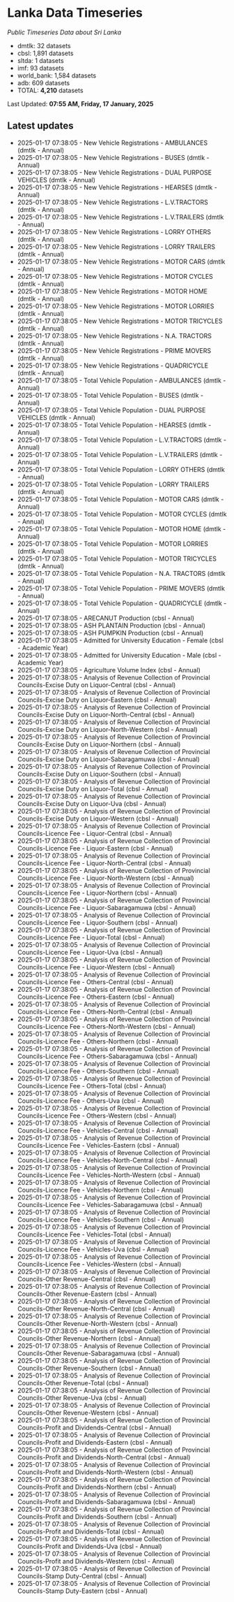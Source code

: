 # Lanka Data Timeseries
*Public Timeseries Data about Sri Lanka*

* dmtlk: 32 datasets
* cbsl: 1,891 datasets
* sltda: 1 datasets
* imf: 93 datasets
* world_bank: 1,584 datasets
* adb: 609 datasets
* TOTAL: **4,210** datasets

Last Updated: **07:55 AM, Friday, 17 January, 2025**

## Latest updates

* 2025-01-17 07:38:05 - New Vehicle Registrations - AMBULANCES (dmtlk - Annual)
* 2025-01-17 07:38:05 - New Vehicle Registrations - BUSES (dmtlk - Annual)
* 2025-01-17 07:38:05 - New Vehicle Registrations - DUAL PURPOSE VEHICLES (dmtlk - Annual)
* 2025-01-17 07:38:05 - New Vehicle Registrations - HEARSES (dmtlk - Annual)
* 2025-01-17 07:38:05 - New Vehicle Registrations - L.V.TRACTORS (dmtlk - Annual)
* 2025-01-17 07:38:05 - New Vehicle Registrations - L.V.TRAILERS (dmtlk - Annual)
* 2025-01-17 07:38:05 - New Vehicle Registrations - LORRY OTHERS (dmtlk - Annual)
* 2025-01-17 07:38:05 - New Vehicle Registrations - LORRY TRAILERS (dmtlk - Annual)
* 2025-01-17 07:38:05 - New Vehicle Registrations - MOTOR CARS (dmtlk - Annual)
* 2025-01-17 07:38:05 - New Vehicle Registrations - MOTOR CYCLES (dmtlk - Annual)
* 2025-01-17 07:38:05 - New Vehicle Registrations - MOTOR HOME (dmtlk - Annual)
* 2025-01-17 07:38:05 - New Vehicle Registrations - MOTOR LORRIES (dmtlk - Annual)
* 2025-01-17 07:38:05 - New Vehicle Registrations - MOTOR TRICYCLES (dmtlk - Annual)
* 2025-01-17 07:38:05 - New Vehicle Registrations - N.A. TRACTORS (dmtlk - Annual)
* 2025-01-17 07:38:05 - New Vehicle Registrations - PRIME MOVERS (dmtlk - Annual)
* 2025-01-17 07:38:05 - New Vehicle Registrations - QUADRICYCLE (dmtlk - Annual)
* 2025-01-17 07:38:05 - Total Vehicle Population - AMBULANCES (dmtlk - Annual)
* 2025-01-17 07:38:05 - Total Vehicle Population - BUSES (dmtlk - Annual)
* 2025-01-17 07:38:05 - Total Vehicle Population - DUAL PURPOSE VEHICLES (dmtlk - Annual)
* 2025-01-17 07:38:05 - Total Vehicle Population - HEARSES (dmtlk - Annual)
* 2025-01-17 07:38:05 - Total Vehicle Population - L.V.TRACTORS (dmtlk - Annual)
* 2025-01-17 07:38:05 - Total Vehicle Population - L.V.TRAILERS (dmtlk - Annual)
* 2025-01-17 07:38:05 - Total Vehicle Population - LORRY OTHERS (dmtlk - Annual)
* 2025-01-17 07:38:05 - Total Vehicle Population - LORRY TRAILERS (dmtlk - Annual)
* 2025-01-17 07:38:05 - Total Vehicle Population - MOTOR CARS (dmtlk - Annual)
* 2025-01-17 07:38:05 - Total Vehicle Population - MOTOR CYCLES (dmtlk - Annual)
* 2025-01-17 07:38:05 - Total Vehicle Population - MOTOR HOME (dmtlk - Annual)
* 2025-01-17 07:38:05 - Total Vehicle Population - MOTOR LORRIES (dmtlk - Annual)
* 2025-01-17 07:38:05 - Total Vehicle Population - MOTOR TRICYCLES (dmtlk - Annual)
* 2025-01-17 07:38:05 - Total Vehicle Population - N.A. TRACTORS (dmtlk - Annual)
* 2025-01-17 07:38:05 - Total Vehicle Population - PRIME MOVERS (dmtlk - Annual)
* 2025-01-17 07:38:05 - Total Vehicle Population - QUADRICYCLE (dmtlk - Annual)
* 2025-01-17 07:38:05 - ARECANUT Production (cbsl - Annual)
* 2025-01-17 07:38:05 - ASH PLANTAIN Production (cbsl - Annual)
* 2025-01-17 07:38:05 - ASH PUMPKIN Production (cbsl - Annual)
* 2025-01-17 07:38:05 - Admitted for University Education - Female (cbsl - Academic Year)
* 2025-01-17 07:38:05 - Admitted for University Education - Male (cbsl - Academic Year)
* 2025-01-17 07:38:05 - Agriculture Volume Index (cbsl - Annual)
* 2025-01-17 07:38:05 - Analysis of Revenue Collection of Provincial Councils-Excise Duty on Liquor-Central (cbsl - Annual)
* 2025-01-17 07:38:05 - Analysis of Revenue Collection of Provincial Councils-Excise Duty on Liquor-Eastern (cbsl - Annual)
* 2025-01-17 07:38:05 - Analysis of Revenue Collection of Provincial Councils-Excise Duty on Liquor-North-Central (cbsl - Annual)
* 2025-01-17 07:38:05 - Analysis of Revenue Collection of Provincial Councils-Excise Duty on Liquor-North-Western (cbsl - Annual)
* 2025-01-17 07:38:05 - Analysis of Revenue Collection of Provincial Councils-Excise Duty on Liquor-Northern (cbsl - Annual)
* 2025-01-17 07:38:05 - Analysis of Revenue Collection of Provincial Councils-Excise Duty on Liquor-Sabaragamuwa (cbsl - Annual)
* 2025-01-17 07:38:05 - Analysis of Revenue Collection of Provincial Councils-Excise Duty on Liquor-Southern (cbsl - Annual)
* 2025-01-17 07:38:05 - Analysis of Revenue Collection of Provincial Councils-Excise Duty on Liquor-Total (cbsl - Annual)
* 2025-01-17 07:38:05 - Analysis of Revenue Collection of Provincial Councils-Excise Duty on Liquor-Uva (cbsl - Annual)
* 2025-01-17 07:38:05 - Analysis of Revenue Collection of Provincial Councils-Excise Duty on Liquor-Western (cbsl - Annual)
* 2025-01-17 07:38:05 - Analysis of Revenue Collection of Provincial Councils-Licence Fee - Liquor-Central (cbsl - Annual)
* 2025-01-17 07:38:05 - Analysis of Revenue Collection of Provincial Councils-Licence Fee - Liquor-Eastern (cbsl - Annual)
* 2025-01-17 07:38:05 - Analysis of Revenue Collection of Provincial Councils-Licence Fee - Liquor-North-Central (cbsl - Annual)
* 2025-01-17 07:38:05 - Analysis of Revenue Collection of Provincial Councils-Licence Fee - Liquor-North-Western (cbsl - Annual)
* 2025-01-17 07:38:05 - Analysis of Revenue Collection of Provincial Councils-Licence Fee - Liquor-Northern (cbsl - Annual)
* 2025-01-17 07:38:05 - Analysis of Revenue Collection of Provincial Councils-Licence Fee - Liquor-Sabaragamuwa (cbsl - Annual)
* 2025-01-17 07:38:05 - Analysis of Revenue Collection of Provincial Councils-Licence Fee - Liquor-Southern (cbsl - Annual)
* 2025-01-17 07:38:05 - Analysis of Revenue Collection of Provincial Councils-Licence Fee - Liquor-Total (cbsl - Annual)
* 2025-01-17 07:38:05 - Analysis of Revenue Collection of Provincial Councils-Licence Fee - Liquor-Uva (cbsl - Annual)
* 2025-01-17 07:38:05 - Analysis of Revenue Collection of Provincial Councils-Licence Fee - Liquor-Western (cbsl - Annual)
* 2025-01-17 07:38:05 - Analysis of Revenue Collection of Provincial Councils-Licence Fee - Others-Central (cbsl - Annual)
* 2025-01-17 07:38:05 - Analysis of Revenue Collection of Provincial Councils-Licence Fee - Others-Eastern (cbsl - Annual)
* 2025-01-17 07:38:05 - Analysis of Revenue Collection of Provincial Councils-Licence Fee - Others-North-Central (cbsl - Annual)
* 2025-01-17 07:38:05 - Analysis of Revenue Collection of Provincial Councils-Licence Fee - Others-North-Western (cbsl - Annual)
* 2025-01-17 07:38:05 - Analysis of Revenue Collection of Provincial Councils-Licence Fee - Others-Northern (cbsl - Annual)
* 2025-01-17 07:38:05 - Analysis of Revenue Collection of Provincial Councils-Licence Fee - Others-Sabaragamuwa (cbsl - Annual)
* 2025-01-17 07:38:05 - Analysis of Revenue Collection of Provincial Councils-Licence Fee - Others-Southern (cbsl - Annual)
* 2025-01-17 07:38:05 - Analysis of Revenue Collection of Provincial Councils-Licence Fee - Others-Total (cbsl - Annual)
* 2025-01-17 07:38:05 - Analysis of Revenue Collection of Provincial Councils-Licence Fee - Others-Uva (cbsl - Annual)
* 2025-01-17 07:38:05 - Analysis of Revenue Collection of Provincial Councils-Licence Fee - Others-Western (cbsl - Annual)
* 2025-01-17 07:38:05 - Analysis of Revenue Collection of Provincial Councils-Licence Fee - Vehicles-Central (cbsl - Annual)
* 2025-01-17 07:38:05 - Analysis of Revenue Collection of Provincial Councils-Licence Fee - Vehicles-Eastern (cbsl - Annual)
* 2025-01-17 07:38:05 - Analysis of Revenue Collection of Provincial Councils-Licence Fee - Vehicles-North-Central (cbsl - Annual)
* 2025-01-17 07:38:05 - Analysis of Revenue Collection of Provincial Councils-Licence Fee - Vehicles-North-Western (cbsl - Annual)
* 2025-01-17 07:38:05 - Analysis of Revenue Collection of Provincial Councils-Licence Fee - Vehicles-Northern (cbsl - Annual)
* 2025-01-17 07:38:05 - Analysis of Revenue Collection of Provincial Councils-Licence Fee - Vehicles-Sabaragamuwa (cbsl - Annual)
* 2025-01-17 07:38:05 - Analysis of Revenue Collection of Provincial Councils-Licence Fee - Vehicles-Southern (cbsl - Annual)
* 2025-01-17 07:38:05 - Analysis of Revenue Collection of Provincial Councils-Licence Fee - Vehicles-Total (cbsl - Annual)
* 2025-01-17 07:38:05 - Analysis of Revenue Collection of Provincial Councils-Licence Fee - Vehicles-Uva (cbsl - Annual)
* 2025-01-17 07:38:05 - Analysis of Revenue Collection of Provincial Councils-Licence Fee - Vehicles-Western (cbsl - Annual)
* 2025-01-17 07:38:05 - Analysis of Revenue Collection of Provincial Councils-Other Revenue-Central (cbsl - Annual)
* 2025-01-17 07:38:05 - Analysis of Revenue Collection of Provincial Councils-Other Revenue-Eastern (cbsl - Annual)
* 2025-01-17 07:38:05 - Analysis of Revenue Collection of Provincial Councils-Other Revenue-North-Central (cbsl - Annual)
* 2025-01-17 07:38:05 - Analysis of Revenue Collection of Provincial Councils-Other Revenue-North-Western (cbsl - Annual)
* 2025-01-17 07:38:05 - Analysis of Revenue Collection of Provincial Councils-Other Revenue-Northern (cbsl - Annual)
* 2025-01-17 07:38:05 - Analysis of Revenue Collection of Provincial Councils-Other Revenue-Sabaragamuwa (cbsl - Annual)
* 2025-01-17 07:38:05 - Analysis of Revenue Collection of Provincial Councils-Other Revenue-Southern (cbsl - Annual)
* 2025-01-17 07:38:05 - Analysis of Revenue Collection of Provincial Councils-Other Revenue-Total (cbsl - Annual)
* 2025-01-17 07:38:05 - Analysis of Revenue Collection of Provincial Councils-Other Revenue-Uva (cbsl - Annual)
* 2025-01-17 07:38:05 - Analysis of Revenue Collection of Provincial Councils-Other Revenue-Western (cbsl - Annual)
* 2025-01-17 07:38:05 - Analysis of Revenue Collection of Provincial Councils-Profit and Dividends-Central (cbsl - Annual)
* 2025-01-17 07:38:05 - Analysis of Revenue Collection of Provincial Councils-Profit and Dividends-Eastern (cbsl - Annual)
* 2025-01-17 07:38:05 - Analysis of Revenue Collection of Provincial Councils-Profit and Dividends-North-Central (cbsl - Annual)
* 2025-01-17 07:38:05 - Analysis of Revenue Collection of Provincial Councils-Profit and Dividends-North-Western (cbsl - Annual)
* 2025-01-17 07:38:05 - Analysis of Revenue Collection of Provincial Councils-Profit and Dividends-Northern (cbsl - Annual)
* 2025-01-17 07:38:05 - Analysis of Revenue Collection of Provincial Councils-Profit and Dividends-Sabaragamuwa (cbsl - Annual)
* 2025-01-17 07:38:05 - Analysis of Revenue Collection of Provincial Councils-Profit and Dividends-Southern (cbsl - Annual)
* 2025-01-17 07:38:05 - Analysis of Revenue Collection of Provincial Councils-Profit and Dividends-Total (cbsl - Annual)
* 2025-01-17 07:38:05 - Analysis of Revenue Collection of Provincial Councils-Profit and Dividends-Uva (cbsl - Annual)
* 2025-01-17 07:38:05 - Analysis of Revenue Collection of Provincial Councils-Profit and Dividends-Western (cbsl - Annual)
* 2025-01-17 07:38:05 - Analysis of Revenue Collection of Provincial Councils-Stamp Duty-Central (cbsl - Annual)
* 2025-01-17 07:38:05 - Analysis of Revenue Collection of Provincial Councils-Stamp Duty-Eastern (cbsl - Annual)